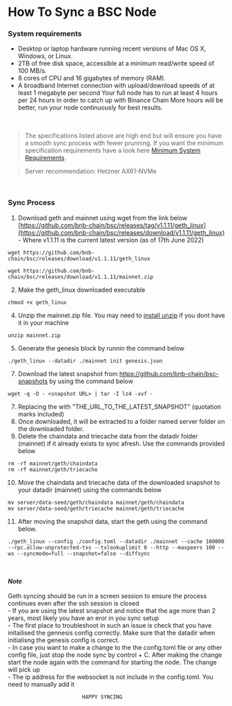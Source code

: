
# How To Sync a BSC Node

### System requirements

- Desktop or laptop hardware running recent versions of Mac OS X, Windows, or Linux.
- 2TB of free disk space, accessible at a minimum read/write speed of 100 MB/s.
- 8 cores of CPU and 16 gigabytes of memory (RAM).
- A broadband Internet connection with upload/download speeds of at least 1 megabyte per second
Your full node has to run at least 4 hours per 24 hours in order to catch up with Binance Chain More hours will be better, run your node continuously for best results. </br></br></br>

> The specifications listed above are high end but will ensure you have a smooth sync process with fewer prunning. If you want the minimum specification requirements have a look here [Minimum System Requirements](https://docs.binance.org/guides/node/join-mainnet.html).

> Server recommendation: Hetzner AX61-NVMe 


</br>

### Sync Process

1. Download geth and mainnet using wget from the link below
	[https://github.com/bnb-chain/bsc/releases/tag/v1.1.11/geth_linux](https://github.com/bnb-chain/bsc/releases/download/v1.1.11/geth_linux) - Where v1.1.11 is the current latest version (as of 17th June 2022)
	
```
wget https://github.com/bnb-chain/bsc/releases/download/v1.1.11/geth_linux
```
```
wget https://github.com/bnb-chain/bsc/releases/download/v1.1.11/mainnet.zip
```


2. Make the geth_linux downloaded executable

```
chmod +x geth_linux
```
4. Unzip the mainnet.zip file. You may need to [install unzip](https://askubuntu.com/questions/86849/how-to-unzip-a-zip-file-from-the-terminal) if you dont have it in your machine 
```
unzip mainnet.zip
```
5. Generate the genesis block by runnin the command below 
```
./geth_linux --datadir ./mainnet init genesis.json
```
7. Download the latest snapshot from https://github.com/bnb-chain/bsc-snapshots by using the command below
```
wget -q -O - <snapshot URL> | tar -I lz4 -xvf -
```

7. Replacing the <snapshot URL> with "THE_URL_TO_THE_LATEST_SNAPSHOT"   (quotation marks included)
8. Once downloaded, it will be extracted to a folder named server folder on the downloaded folder. 
9. Delete the chaindata and triecache data from the datadir folder (mainnet) if it already exists to sync afresh. Use the commands provided below
```
rm -rf mainnet/geth/chaindata
rm -rf mainnet/geth/triecache
```
10. Move the chaindata and triecache data of the downloaded snapshot to your datadir (mainnet) using  the commands below

```
mv server/data-seed/geth/chaindata mainnet/geth/chaindata
mv server/data-seed/geth/triecache mainnet/geth/triecache
```

11. After moving the snapshot data, start the geth using the command below.

```
./geth_linux --config ./config.toml --datadir ./mainnet --cache 100000 --rpc.allow-unprotected-txs --txlookuplimit 0 --http --maxpeers 100 --ws --syncmode=full --snapshot=false --diffsync
```
<br ><br >
***Note***<br ><br >
	Geth syncing should be run in a screen session to ensure the process continues even after the ssh session is closed <br >
	- If you are using the latest snapshot and notice that the age more than 2 years, most likely you have an eror in you sync setup <br >
		- The first place to troubleshoot in such an issue is check that you have initailised the gennesis config correctly. Make sure that the datadir when initialisng the genesis config is correct. <br >
	- In case you want to make a change to the the config.toml file or any other config file, just stop the node sync by control + C. After making the change start the node again with the command for starting the node. The change will pick up <br >
	- The ip address for the websocket is not include in the config.toml. You need to manually add it <br >



							HAPPY SYNCING
